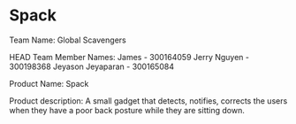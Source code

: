 Spack
=====

Team Name: Global Scavengers

HEAD
Team Member Names:
James - 300164059
Jerry Nguyen - 300198368
Jeyason Jeyaparan - 300165084

Product Name: Spack

Product description: A small gadget that detects, notifies,
corrects the users when they have a poor back posture while
they are sitting down.

